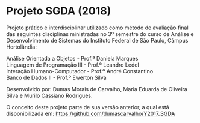 # Projeto SGDA (2018)
Projeto prático e interdisciplinar utilizado como método de avaliação final das seguintes disciplinas ministradas no 3º semestre do curso de Análise e Desenvolvimento de Sistemas do Instituto Federal de São Paulo, Câmpus Hortolândia:

Análise Orientada a Objetos - Prof.ª Daniela Marques<br>
Linguagem de Programação III - Prof.º Leandro Ledel<br>
Interação Humano-Computador - Prof.º André Constantino<br>
Banco de Dados II - Prof.º Ewerton Silva<br>

Desenvolvido por: Dumas Morais de Carvalho, Maria Eduarda de Oliveira Silva e Murilo Cassiano Rodrigues.

O conceito deste projeto parte de sua versão anterior, a qual está disponibilizada em: https://github.com/dumascarvalho/Y2017_SGDA
